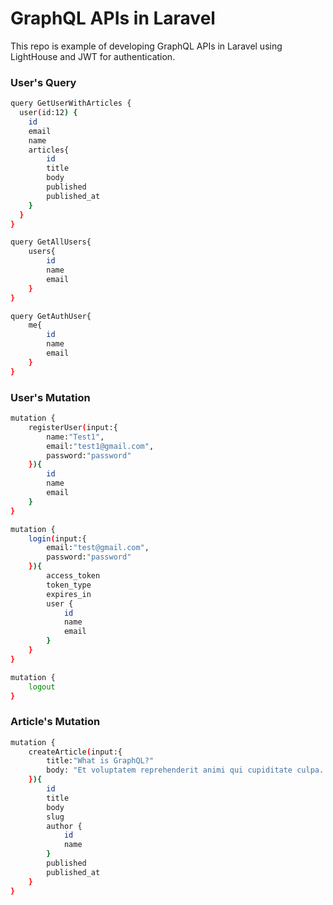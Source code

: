 # GraphQL APIs in Laravel

This repo is example of developing GraphQL APIs in Laravel using LightHouse and JWT for authentication.

### User's Query

```bash
query GetUserWithArticles {
  user(id:12) {
    id
    email
    name
    articles{
        id
        title
        body
        published
        published_at
    }
  }
}

query GetAllUsers{
    users{
        id
        name
        email
    }
}

query GetAuthUser{
    me{
        id
        name
        email
    }
}


```

### User's Mutation

```bash
mutation {
    registerUser(input:{
        name:"Test1",
        email:"test1@gmail.com",
        password:"password"
    }){
        id
        name
        email
    }
}

mutation {
    login(input:{
        email:"test@gmail.com",
        password:"password"
    }){
        access_token
        token_type
        expires_in
        user {
            id
            name
            email
        }
    }
}

mutation {
    logout 
}


```

### Article's Mutation

```bash
mutation {
    createArticle(input:{
        title:"What is GraphQL?"
        body: "Et voluptatem reprehenderit animi qui cupiditate culpa. Iste beatae nobis et vero et. Sequi sequi rem aut quia eos."
    }){
        id
        title
        body
        slug
        author {
            id 
            name
        }
        published
        published_at 
    }
}
```

